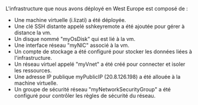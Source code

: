 L'infrastructure que nous avons déployé en West Europe est composé de :
- Une machine virtuelle (i.lizati) a été déployée.
- Une clé SSH distante appelé sshkeyremote a été ajoutée pour gérer à distance la vm.
- Un disque nommé "myOsDisk" qui est lié à la vm.
- Une interface réseau "myNIC" associé à la vm.
- Un compte de stockage a été configuré pour stocker les données liées à l'infrastructure.
- Un réseau virtuel appelé "myVnet" a été créé pour connecter et isoler les ressources.
- Une adresse IP publique myPublicIP (20.8.126.198) a été allouée à la machine virtuelle.
- Un groupe de sécurité réseau "myNetworkSecurityGroup" a été configuré pour contrôler les règles de sécurité du réseau. 
